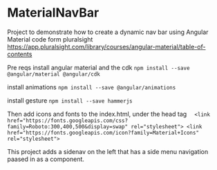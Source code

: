 # MaterialNavBar

Project to demonstrate how to create a dynamic nav bar using Angular Material
code form pluralsight
https://app.pluralsight.com/library/courses/angular-material/table-of-contents


Pre reqs
install angular material and the cdk
    ```npm install --save @angular/material @angular/cdk```
    
install animations
    ```npm install --save @angular/animations```
    
install gesture
    ```npm install --save hammerjs```

Then add icons and fonts to the index.html, under the head tag
    ```  <link href="https://fonts.googleapis.com/css?family=Roboto:300,400,500&display=swap" rel="stylesheet">
         <link href="https://fonts.googleapis.com/icon?family=Material+Icons" rel="stylesheet">```


This project adds a sidenav on the left that has a side menu navigation 
paased in as a component.
